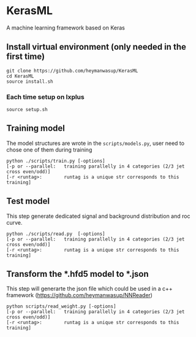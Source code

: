 # KerasML

A machine learning framework based on Keras

## Install virtual environment (only needed in the first time)

```
git clone https://github.com/heymanwasup/KerasML
cd KerasML
source install.sh
```

### Each time setup on lxplus

```
source setup.sh
```

## Training model
The model structures are wrote in the `scripts/models.py`, user need to chose one of them during training
```
python ./scripts/train.py [-options]
[-p or --parallel:   training parallelly in 4 categories (2/3 jet cross even/odd)] 
[-r <runtag>:        runtag is a unique str corresponds to this training]
```

## Test model 

This step generate dedicated signal and background distribution and roc curve.
```
python ./scripts/read.py  [-options]
[-p or --parallel:   training parallelly in 4 categories (2/3 jet cross even/odd)] 
[-r <runtag>:        runtag is a unique str corresponds to this training]
```

## Transform the *.hfd5 model to *.json

This step will generarte the json file which could be used in a c++ framework (https://github.com/heymanwasup/NNReader)
```
python scripts/read_weight.py [-options]
[-p or --parallel:   training parallelly in 4 categories (2/3 jet cross even/odd)] 
[-r <runtag>:        runtag is a unique str corresponds to this training]
```
